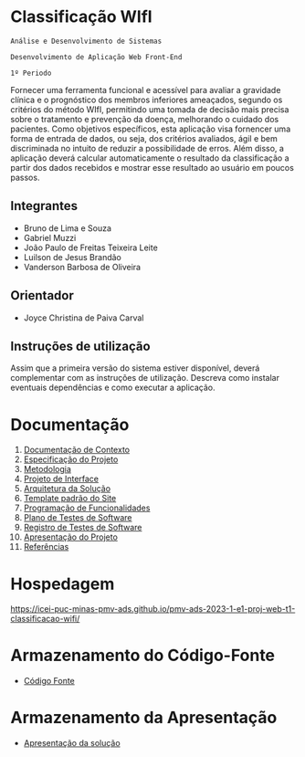 # Classificação WIfI

`Análise e Desenvolvimento de Sistemas`

`Desenvolvimento de Aplicação Web Front-End`

`1º Periodo`

Fornecer uma ferramenta funcional e acessível para avaliar a gravidade clínica e o prognóstico dos membros inferiores ameaçados, segundo os critérios do método WIfI, permitindo uma tomada de decisão mais precisa sobre o tratamento e prevenção da doença, melhorando o cuidado dos pacientes. Como objetivos específicos, esta aplicação visa fornencer uma forma de entrada de dados, ou seja, dos critérios avaliados, ágil e bem discriminada no intuito de reduzir a possibilidade de erros. Além disso, a aplicação deverá calcular automaticamente o resultado da classificação a partir dos dados recebidos e mostrar esse resultado ao usuário em poucos passos.

## Integrantes

* Bruno de Lima e Souza
* Gabriel Muzzi
* João Paulo de Freitas Teixeira Leite
* Luilson de Jesus Brandão
* Vanderson Barbosa de Oliveira


## Orientador

* Joyce Christina de Paiva Carval

## Instruções de utilização

Assim que a primeira versão do sistema estiver disponível, deverá complementar com as instruções de utilização. Descreva como instalar eventuais dependências e como executar a aplicação.

# Documentação

<ol>
<li><a href="docs/01-Documentação de Contexto.md"> Documentação de Contexto</a></li>
<li><a href="docs/02-Especificação do Projeto.md"> Especificação do Projeto</a></li>
<li><a href="docs/03-Metodologia.md"> Metodologia</a></li>
<li><a href="docs/04-Projeto de Interface.md"> Projeto de Interface</a></li>
<li><a href="docs/05-Arquitetura da Solução.md"> Arquitetura da Solução</a></li>
<li><a href="docs/06-Template padrão do Site.md"> Template padrão do Site</a></li>
<li><a href="docs/07-Programação de Funcionalidades.md"> Programação de Funcionalidades</a></li>
<li><a href="docs/08-Plano de Testes de Software.md"> Plano de Testes de Software</a></li>
<li><a href="docs/09-Registro de Testes de Software.md"> Registro de Testes de Software</a></li>
<li><a href="docs/10-Apresentação do Projeto.md"> Apresentação do Projeto</a></li>
<li><a href="docs/11-Referências.md"> Referências</a></li>
</ol>

# Hospedagem

https://icei-puc-minas-pmv-ads.github.io/pmv-ads-2023-1-e1-proj-web-t1-classificacao-wifi/

# Armazenamento do Código-Fonte

* <a href="src/README.md">Código Fonte</a>

# Armazenamento da Apresentação

* <a href="presentation/README.md">Apresentação da solução</a>
